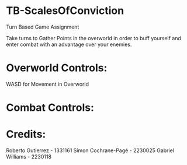 # TB-ScalesOfConviction
Turn Based Game Assignment

Take turns to Gather Points in the overworld in order to buff yourself and enter combat with an advantage over your enemies.

# Overworld Controls:
WASD for Movement in Overworld

# Combat Controls:

# Credits:
Roberto Gutierrez - 1331161
Simon Cochrane-Pagé - 2230025
Gabriel Williams - 2230118


